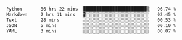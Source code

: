 <!--START_SECTION:waka-->

```txt
Python       86 hrs 22 mins  ████████████████████████▒   96.74 %
Markdown     2 hrs 11 mins   ▓░░░░░░░░░░░░░░░░░░░░░░░░   02.45 %
Text         28 mins         ░░░░░░░░░░░░░░░░░░░░░░░░░   00.53 %
JSON         5 mins          ░░░░░░░░░░░░░░░░░░░░░░░░░   00.10 %
YAML         3 mins          ░░░░░░░░░░░░░░░░░░░░░░░░░   00.07 %
```

<!--END_SECTION:waka-->
